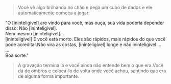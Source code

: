> Você vê algo brilhando no chão e pega um cubo de dados e ele automaticamente começa a jogar:

"O [ininteligível] are vindo para você, mas ouça, sua vida poderia depender disso:
Não [ininteligível].  
Nem mesmo [ininteligível]...  
[ininteligível] E você está morto.
Eles são rápidos, mais rápidos do que você pode acreditar.Não vira as costas, [ininteligível] longe e não ininteligível
...  
...  
Boa sorte."
  
> A gravação termina lá e você ainda não entende bem o que era.Você dá de ombros e colocá-lo de volta onde você achou, sentindo que era de alguma forma importante.